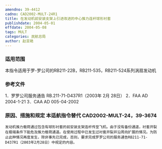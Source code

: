 ```yaml
---
amendno: 39-4412
cadno: CAD2002-MULT-24R1
title: 在发动机前安装支架上引进改进的中心推力连杆球形衬套
publishdate: 2004-05-01
effdate: 2004-05-08
tags: MULT
categories: 民航总局
author: 赵亚艳
---
```


### 适用范围 
本指令适用于罗-罗公司的RB211-22B，RB211-535，RB211-524系列涡扇发动机

### 参考文件
1．罗罗公司服务通告 RB.211-71-D437R1（2003年 2月 28日）
 2．FAA AD 2004-1-21 
3．CAA AD 005-04-2002 


### 原因、措施和规定 本适航指令替代 CAD2002-MULT-24，39-3674 
    发动机推力载荷通过包含有球形衬套的前安装支架连杆传至飞机。由于没有备份通道，衬套开裂在极端条件下能危及推力载荷通道。在使用过程中已发生过衬套开裂并沿周向扩展的情况。为防止此种情况再度发生，除非事先已完成，否则，要求完成罗罗公司的服务通告RB211-71-D437R1（2003年2月28日）中规定的内容。
